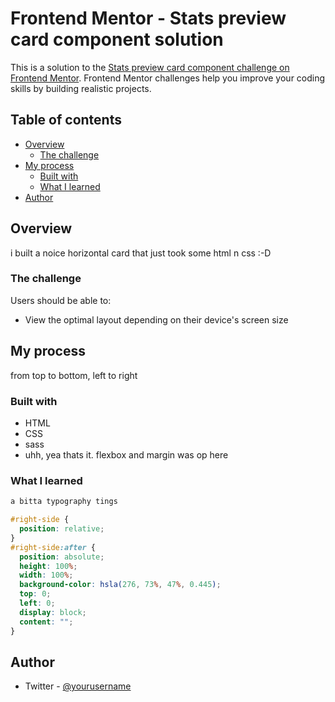 # Frontend Mentor - Stats preview card component solution

This is a solution to the [Stats preview card component challenge on Frontend Mentor](https://www.frontendmentor.io/challenges/stats-preview-card-component-8JqbgoU62). Frontend Mentor challenges help you improve your coding skills by building realistic projects.

## Table of contents

- [Overview](#overview)
  - [The challenge](#the-challenge)
- [My process](#my-process)
  - [Built with](#built-with)
  - [What I learned](#what-i-learned)
- [Author](#author)

## Overview

i built a noice horizontal card that just took some html n css :-D

### The challenge

Users should be able to:

- View the optimal layout depending on their device's screen size

## My process

from top to bottom, left to right

### Built with

- HTML
- CSS
- sass
- uhh, yea thats it. flexbox and margin was op here

### What I learned

```html
a bitta typography tings
```

```css
#right-side {
  position: relative;
}
#right-side:after {
  position: absolute;
  height: 100%;
  width: 100%;
  background-color: hsla(276, 73%, 47%, 0.445);
  top: 0;
  left: 0;
  display: block;
  content: "";
}
```

## Author

- Twitter - [@yourusername](https://www.twitter.com/dj_y4ssin)
